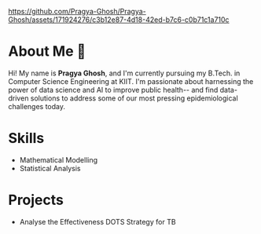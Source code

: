 https://github.com/Pragya-Ghosh/Pragya-Ghosh/assets/171924276/c3b12e87-4d18-42ed-b7c6-c0b71c1a710c

# About Me 👋
Hi! My name is **Pragya Ghosh**, and I'm currently pursuing my B.Tech. in Computer Science Engineering at KIIT. I'm passionate about harnessing the power of data science and AI to improve public health-- and find data-driven solutions to address some of our most pressing epidemiological challenges today.

# Skills
- Mathematical Modelling
- Statistical Analysis

# Projects
- Analyse the Effectiveness DOTS Strategy for TB
